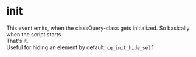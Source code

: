 # init

This event emits, when the classQuery-class gets initialized. So basically when the script starts.  
That's it.  
Useful for hiding an element by default: `cq_init_hide_self`

